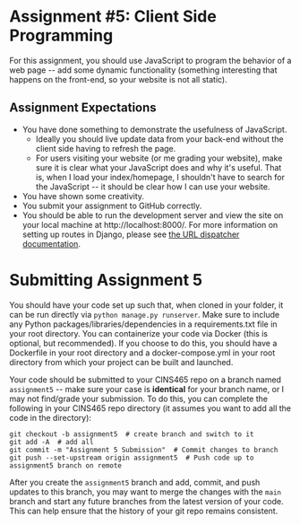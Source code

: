 # Assignment #5: Client Side Programming

For this assignment, you should use JavaScript to program the behavior of a web page -- add some dynamic functionality (something interesting that happens on the front-end, so your website is not all static).

## Assignment Expectations

* You have done something to demonstrate the usefulness of JavaScript.
    * Ideally you should live update data from your back-end without the client side having to refresh the page.
    * For users visiting your website (or me grading your website), make sure it is clear what your JavaScript does and why it's useful. That is, when I load your index/homepage, I shouldn't have to search for the JavaScript -- it should be clear how I can use your website.
* You have shown some creativity.
* You submit your assignment to GitHub correctly.
* You should be able to run the development server and view the site on your local machine at http://localhost:8000/. For more information on setting up routes in Django, please see [the URL dispatcher documentation](https://docs.djangoproject.com/en/4.0/topics/http/urls/).

# Submitting Assignment 5

You should have your code set up such that, when cloned in your folder, it can be run directly via `python manage.py runserver`. Make sure to include any Python packages/libraries/dependencies in a requirements.txt file in your root directory. You can containerize your code via Docker (this is optional, but recommended). If you choose to do this, you should have a Dockerfile in your root directory and a docker-compose.yml in your root directory from which your project can be built and launched.<br>

Your code should be submitted to your CINS465 repo on a branch named `assignment5` -- make sure your case is **identical** for your branch name, or I may not find/grade your submission. To do this, you can complete the following in your CINS465 repo directory (it assumes you want to add all the code in the directory):

```
git checkout -b assignment5  # create branch and switch to it
git add -A  # add all
git commit -m "Assignment 5 Submission"  # Commit changes to branch
git push --set-upstream origin assignment5  # Push code up to assignment5 branch on remote
```

After you create the `assignment5` branch and add, commit, and push updates to this branch, you may want to merge the changes with the `main` branch and start any future branches from the latest version of your code. This can help ensure that the history of your git repo remains consistent.
